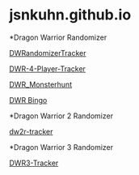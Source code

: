 # jsnkuhn.github.io

*Dragon Warrior Randomizer

[DWRandomizerTracker](https://jsnkuhn.github.io/DWRandomizerTracker/)

[DWR-4-Player-Tracker](https://jsnkuhn.github.io/DWR-4-Player-Tracker/)

[DWR_Monsterhunt](https://jsnkuhn.github.io/dwr_monsterhunt/)

[DWR Bingo](https://jsnkuhn.github.io/dwr-bingo/)

*Dragon Warrior 2 Randomizer

[dw2r-tracker](https://jsnkuhn.github.io/dw2r-tracker/)

*Dragon Warrior 3 Randomizer

[DWR3-Tracker](https://jsnkuhn.github.io/DWR3-Tracker/)